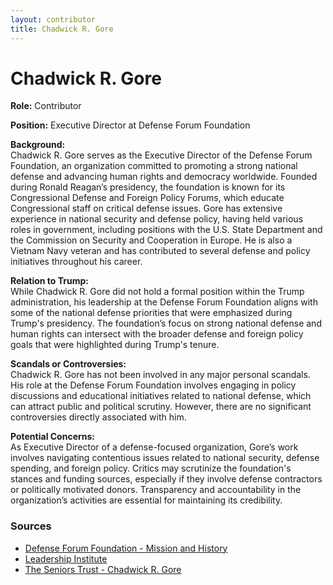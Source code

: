 ```yaml
---
layout: contributor
title: Chadwick R. Gore
---
```


# Chadwick R. Gore

**Role:** Contributor

**Position:** Executive Director at Defense Forum Foundation

**Background:**  
Chadwick R. Gore serves as the Executive Director of the Defense Forum Foundation, an organization committed to promoting a strong national defense and advancing human rights and democracy worldwide. Founded during Ronald Reagan’s presidency, the foundation is known for its Congressional Defense and Foreign Policy Forums, which educate Congressional staff on critical defense issues. Gore has extensive experience in national security and defense policy, having held various roles in government, including positions with the U.S. State Department and the Commission on Security and Cooperation in Europe. He is also a Vietnam Navy veteran and has contributed to several defense and policy initiatives throughout his career.

**Relation to Trump:**  
While Chadwick R. Gore did not hold a formal position within the Trump administration, his leadership at the Defense Forum Foundation aligns with some of the national defense priorities that were emphasized during Trump's presidency. The foundation’s focus on strong national defense and human rights can intersect with the broader defense and foreign policy goals that were highlighted during Trump's tenure.

**Scandals or Controversies:**  
Chadwick R. Gore has not been involved in any major personal scandals. His role at the Defense Forum Foundation involves engaging in policy discussions and educational initiatives related to national defense, which can attract public and political scrutiny. However, there are no significant controversies directly associated with him.

**Potential Concerns:**  
As Executive Director of a defense-focused organization, Gore’s work involves navigating contentious issues related to national security, defense spending, and foreign policy. Critics may scrutinize the foundation's stances and funding sources, especially if they involve defense contractors or politically motivated donors. Transparency and accountability in the organization’s activities are essential for maintaining its credibility.

### Sources
- [Defense Forum Foundation - Mission and History](https://defenseforumfoundation.org/about/history-and-mission.html)
- [Leadership Institute](https://www.leadershipinstitute.org/training/contact.cfm?FacultyID=2063289)
- [The Seniors Trust - Chadwick R. Gore](https://theseniorstrust.org/our-executive-director/)
